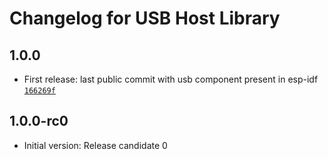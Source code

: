# Changelog for USB Host Library

## 1.0.0

- First release: last public commit with usb component present in esp-idf [`166269f`](https://github.com/espressif/esp-idf/commit/166269fb9338607aa9726ecc4ea2d1763de31f0e)

## 1.0.0-rc0

- Initial version: Release candidate 0
